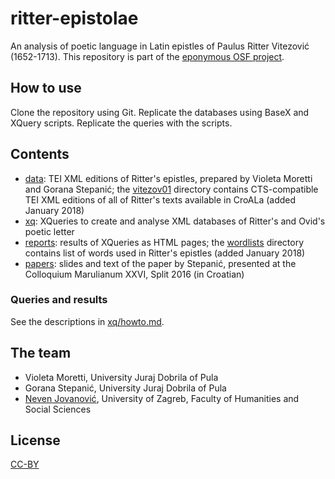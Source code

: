 # ritter-epistolae
An analysis of poetic language in Latin epistles of Paulus Ritter Vitezović (1652-1713). This repository is part of the [eponymous OSF project](https://osf.io/ek6pt/).

## How to use

Clone the repository using Git. Replicate the databases using BaseX and XQuery scripts. Replicate the queries with the scripts.

## Contents

+ [data](data): TEI XML editions of Ritter's epistles, prepared by Violeta Moretti and Gorana Stepanić; the [vitezov01](data/vitezov01) directory contains CTS-compatible TEI XML editions of all of Ritter's texts available in CroALa (added January 2018)
+ [xq](xq): XQueries to create and analyse XML databases of Ritter's and Ovid's poetic letter
+ [reports](reports): results of XQueries as HTML pages; the [wordlists](reports/wordlists) directory contains list of words used in Ritter's epistles (added January 2018)
+ [papers](papers): slides and text of the paper by Stepanić, presented at the Colloquium Marulianum XXVI, Split 2016 (in Croatian)

### Queries and results

See the descriptions in [xq/howto.md](xq/howto.md).

## The team
+ Violeta Moretti, University Juraj Dobrila of Pula
+ Gorana Stepanić, University Juraj Dobrila of Pula
+ [Neven Jovanović](http://orcid.org/0000-0002-9119-399X), University of Zagreb, Faculty of Humanities and Social Sciences

## License

[CC-BY](LICENSE.md)



